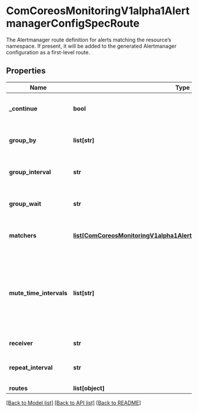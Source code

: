 # ComCoreosMonitoringV1alpha1AlertmanagerConfigSpecRoute

The Alertmanager route definition for alerts matching the resource’s namespace. If present, it will be added to the generated Alertmanager configuration as a first-level route.
## Properties
Name | Type | Description | Notes
------------ | ------------- | ------------- | -------------
**_continue** | **bool** | Boolean indicating whether an alert should continue matching subsequent sibling nodes. It will always be overridden to true for the first-level route by the Prometheus operator. | [optional] 
**group_by** | **list[str]** | List of labels to group by. Labels must not be repeated (unique list). Special label \&quot;...\&quot; (aggregate by all possible labels), if provided, must be the only element in the list. | [optional] 
**group_interval** | **str** | How long to wait before sending an updated notification. Must match the regular expression&#x60;^(([0-9]+)y)?(([0-9]+)w)?(([0-9]+)d)?(([0-9]+)h)?(([0-9]+)m)?(([0-9]+)s)?(([0-9]+)ms)?$&#x60; Example: \&quot;5m\&quot; | [optional] 
**group_wait** | **str** | How long to wait before sending the initial notification. Must match the regular expression&#x60;^(([0-9]+)y)?(([0-9]+)w)?(([0-9]+)d)?(([0-9]+)h)?(([0-9]+)m)?(([0-9]+)s)?(([0-9]+)ms)?$&#x60; Example: \&quot;30s\&quot; | [optional] 
**matchers** | [**list[ComCoreosMonitoringV1alpha1AlertmanagerConfigSpecSourceMatch]**](ComCoreosMonitoringV1alpha1AlertmanagerConfigSpecSourceMatch.md) | List of matchers that the alert’s labels should match. For the first level route, the operator removes any existing equality and regexp matcher on the &#x60;namespace&#x60; label and adds a &#x60;namespace: &lt;object namespace&gt;&#x60; matcher. | [optional] 
**mute_time_intervals** | **list[str]** | Note: this comment applies to the field definition above but appears below otherwise it gets included in the generated manifest. CRD schema doesn&#39;t support self-referential types for now (see https://github.com/kubernetes/kubernetes/issues/62872). We have to use an alternative type to circumvent the limitation. The downside is that the Kube API can&#39;t validate the data beyond the fact that it is a valid JSON representation. MuteTimeIntervals is a list of MuteTimeInterval names that will mute this route when matched, | [optional] 
**receiver** | **str** | Name of the receiver for this route. If not empty, it should be listed in the &#x60;receivers&#x60; field. | [optional] 
**repeat_interval** | **str** | How long to wait before repeating the last notification. Must match the regular expression&#x60;^(([0-9]+)y)?(([0-9]+)w)?(([0-9]+)d)?(([0-9]+)h)?(([0-9]+)m)?(([0-9]+)s)?(([0-9]+)ms)?$&#x60; Example: \&quot;4h\&quot; | [optional] 
**routes** | **list[object]** | Child routes. | [optional] 

[[Back to Model list]](../README.md#documentation-for-models) [[Back to API list]](../README.md#documentation-for-api-endpoints) [[Back to README]](../README.md)


